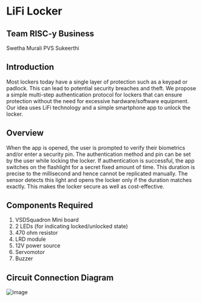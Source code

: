 # LiFi Locker 
## Team RISC-y Business
Swetha Murali
PVS Sukeerthi

## Introduction
Most lockers today have a single layer of protection such as a keypad or padlock. This can lead to potential security breaches and theft. We propose a simple multi-step authentication protocol for lockers that can ensure protection without the need for excessive hardware/software equipment. Our idea uses LiFi technology and a simple smartphone app to unlock the locker.

## Overview
When the app is opened, the user is prompted to verify their biometrics and/or enter a security pin. The authentication method and pin can be set by the user while locking the locker. If authentication is successful, the app switches on the flashlight for a secret fixed amount of time. This duration is precise to the millisecond and hence cannot be replicated manually. The sensor detects this light and opens the locker only if the duration matches exactly. This makes the locker secure as well as cost-effective.

## Components Required
1. VSDSquadron Mini board
2. 2 LEDs (for indicating locked/unlocked state)
3. 470 ohm resistor
4. LRD module
5. 12V power source
6. Servomotor
7. Buzzer

## Circuit Connection Diagram

![image](https://github.com/swetha3456/RISC-y-Business/assets/116883043/ec83738e-5fd6-4168-8dbf-c796f7fe334c)

